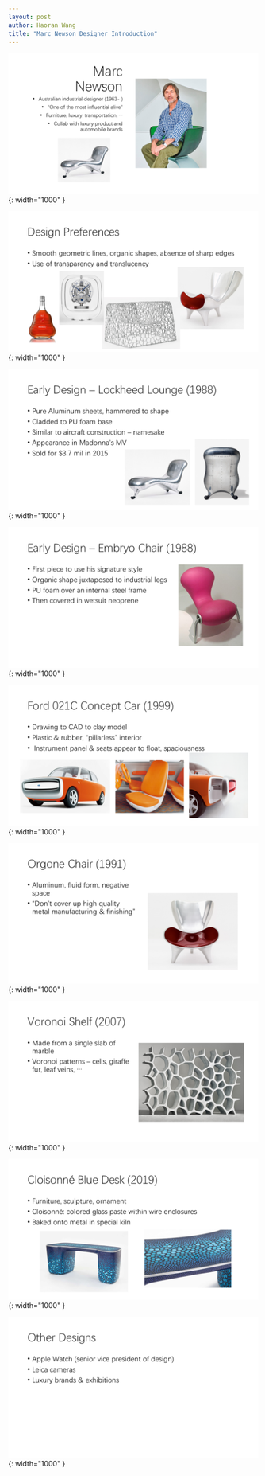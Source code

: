 ```yaml
---
layout: post
author: Haoran Wang
title: "Marc Newson Designer Introduction"
---
```


![Powepoint p1](/assets/images/Manus_et_Machina_course_images/25-05-27-designer-intro/1.PNG){: width="1000" }

![Powepoint p2](/assets/images/Manus_et_Machina_course_images/25-05-27-designer-intro/2.PNG){: width="1000" }

![Powepoint p3](/assets/images/Manus_et_Machina_course_images/25-05-27-designer-intro/3.PNG){: width="1000" }

![Powepoint p4](/assets/images/Manus_et_Machina_course_images/25-05-27-designer-intro/4.PNG){: width="1000" }

![Powepoint p5](/assets/images/Manus_et_Machina_course_images/25-05-27-designer-intro/5.PNG){: width="1000" }

![Powepoint p6](/assets/images/Manus_et_Machina_course_images/25-05-27-designer-intro/6.PNG){: width="1000" }

![Powepoint p7](/assets/images/Manus_et_Machina_course_images/25-05-27-designer-intro/7.PNG){: width="1000" }

![Powepoint p8](/assets/images/Manus_et_Machina_course_images/25-05-27-designer-intro/8.PNG){: width="1000" }

![Powepoint p9](/assets/images/Manus_et_Machina_course_images/25-05-27-designer-intro/9.PNG){: width="1000" }


